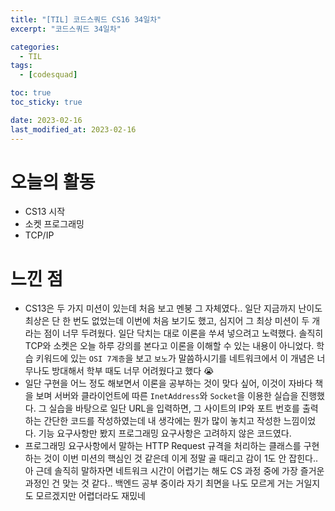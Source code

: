 ```yaml
---
title: "[TIL] 코드스쿼드 CS16 34일차"
excerpt: "코드스쿼드 34일차"

categories:
  - TIL
tags:
  - [codesquad]

toc: true
toc_sticky: true

date: 2023-02-16
last_modified_at: 2023-02-16
---
```


# 오늘의 활동
- CS13 시작
- 소켓 프로그래밍
- TCP/IP

# 느낀 점
- CS13은 두 가지 미션이 있는데 처음 보고 멘붕 그 자체였다.. 일단 지금까지 난이도 최상은 단 한 번도 없었는데 이번에 처음 보기도 했고, 심지어 그 최상 미션이 두 개라는 점이 너무 두려웠다. 일단 닥치는 대로 이론을 쑤셔 넣으려고 노력했다. 솔직히 TCP와 소켓은 오늘 하루 강의를 본다고 이론을 이해할 수 있는 내용이 아니었다. 학습 키워드에 있는 `OSI 7계층`을 보고 `보노`가 말씀하시기를 네트워크에서 이 개념은 너무나도 방대해서 학부 때도 너무 어려웠다고 했다 😭
- 일단 구현을 어느 정도 해보면서 이론을 공부하는 것이 맞다 싶어, 이것이 자바다 책을 보며 서버와 클라이언트에 따른 `InetAddress`와 `Socket`을 이용한 실습을 진행했다. 그 실습을 바탕으로 일단 URL을 입력하면, 그 사이트의 IP와 포트 번호를 출력하는 간단한 코드를 작성하였는데 내 생각에는 뭔가 많이 놓치고 작성한 느낌이었다. 기능 요구사항만 봤지 프로그래밍 요구사항은 고려하지 않은 코드였다.
- 프로그래밍 요구사항에서 말하는 HTTP Request 규격을 처리하는 클래스를 구현하는 것이 이번 미션의 핵심인 것 같은데 이게 정말 골 때리고 감이 1도 안 잡힌다.. 아 근데 솔직히 말하자면 네트워크 시간이 어렵기는 해도 CS 과정 중에 가장 즐거운 과정인 건 맞는 것 같다.. 백엔드 공부 중이라 자기 최면을 나도 모르게 거는 거일지도 모르겠지만 어렵더라도 재밌네
